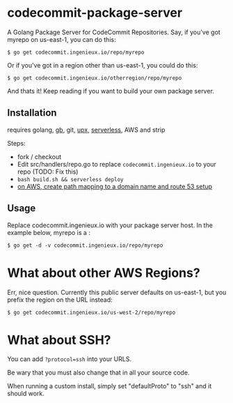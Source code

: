 # codecommit-package-server

A Golang Package Server for CodeCommit Repositories. Say, if you've got myrepo on us-east-1, you can do this:

```
$ go get codecommit.ingenieux.io/repo/myrepo
```

Or if you've got in a region other than us-east-1, you could do this:

```
$ go get codecommit.ingenieux.io/otherregion/repo/myrepo
```

And thats it! Keep reading if you want to build your own package server.

## Installation

requires golang, [gb](https://github.com/constabulary/gb), git, [upx](http://www.upx.org/), [serverless](https://serverless.com), AWS and strip

Steps:

  * fork / checkout
  * Edit src/handlers/repo.go to replace ```codecommit.ingenieux.io``` to your repo (TODO: Fix this)
  * ```bash build.sh && serverless deploy```
  * [on AWS, create path mapping to a domain name and route 53 setup](https://docs.aws.amazon.com/apigateway/latest/developerguide/how-to-edge-optimized-custom-domain-name.html)

## Usage

Replace codecommit.ingenieux.io with your package server host. In the example below, myrepo is a :

```
$ go get -d -v codecommit.ingenieux.io/repo/myrepo
```

# What about other AWS Regions?

Err, nice question. Currently this public server defaults on us-east-1, but you prefix the region on the URL instead:

```
$ go get codecommit.ingenieux.io/us-west-2/repo/myrepo
```

# What about SSH?

You can add ```?protocol=ssh``` into your URLS. 

Be wary that you must also change that in all your source code. 

When running a custom install, simply set "defaultProto" to "ssh" and it should work.
